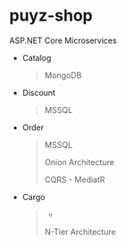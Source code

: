 # puyz-shop
ASP.NET Core Microservices

- Catalog

    > MongoDB
    >
    
- Discount
  
    > MSSQL
    > 
    
- Order
  
    > MSSQL
    > 
    > Onion Architecture
    > 
    > CQRS - MediatR

- Cargo
  
    > -
    > 
    > N-Tier Architecture
    

